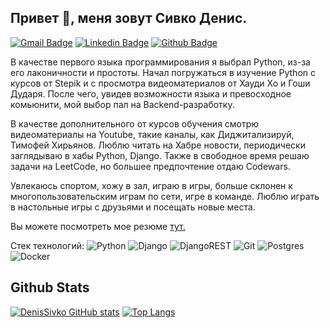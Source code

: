 ## Привет 👋, меня зовут Сивко Денис.
[![Gmail Badge](https://img.shields.io/badge/-densivko2306@yandex.ru-c14438?style=flat&logo=Gmail&logoColor=white&link=mailto:densivko2306@yandex.ru)](mailto:densivko2306@yandex.ru) 
[![Linkedin Badge](https://img.shields.io/badge/-denissivko-0072b1?style=flat&logo=Linkedin&logoColor=white&link=https://www.linkedin.com/in/denissivko/)](https://www.linkedin.com/in/denissivko/) [![Github Badge](https://img.shields.io/badge/-DenisSivko-grey?style=flat&logo=github&logoColor=white&link=https://github.com/DenisSivko/)](https://www.github.com/DenisSivko/) <p align='left'>В качестве первого языка программирования я выбрал Python, из-за его лаконичности и простоты. Начал погружаться в изучение Python с курсов от Stepik и с просмотра видеоматериалов от Хауди Хо и Гоши Дударя. После чего, увидев возможности языка и превосходное комьюнити, мой выбор пал на Backend-разработку.

В качестве дополнительного от курсов обучения смотрю видеоматериалы на Youtube, такие каналы, как Диджитализируй, Тимофей Хирьянов. Люблю читать на Хабре новости, периодически заглядываю в хабы Python, Django. Также в свободное время решаю задачи на LeetCode, но большее предпочтение отдаю Codewars.

Увлекаюсь спортом, хожу в зал, играю в игры, больше склонен к многопользовательским играм по сети, игре в команде. Люблю играть в настольные игры с друзьями и посещать новые места.</p><p align='left'> Вы можете посмотреть мое резюме <a href='https://disk.yandex.ru/i/9CRlgNbwdXNzhw ' target=_blank><u>тут</u>.</a></p>

Стек технологий:
![Python](https://img.shields.io/badge/python-3670A0?style=for-the-badge&logo=python&logoColor=ffdd54) ![Django](https://img.shields.io/badge/django-%23092E20.svg?style=for-the-badge&logo=django&logoColor=white) ![DjangoREST](https://img.shields.io/badge/DJANGO-REST-ff1709?style=for-the-badge&logo=django&logoColor=white&color=ff1709&labelColor=gray)  ![Git](https://img.shields.io/badge/git-%23F05033.svg?style=for-the-badge&logo=git&logoColor=white) ![Postgres](https://img.shields.io/badge/postgres-%23316192.svg?style=for-the-badge&logo=postgresql&logoColor=white) ![Docker](https://img.shields.io/badge/docker-%230db7ed.svg?style=for-the-badge&logo=docker&logoColor=white)
## Github Stats

[![DenisSivko GitHub stats](https://github-readme-stats.vercel.app/api?username=DenisSivko&theme=tokyonight&show_icons=true&hide=issues)](https://github.com/DenisSivko/github-readme-stats)
[![Top Langs](https://github-readme-stats.vercel.app/api/top-langs/?username=DenisSivko&layout=compact&langs_count=6&hide=roff&theme=tokyonight&exclude_repo=Wine_Shop)](https://github.com/DenisSivko/github-readme-stats)
